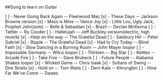 ##Song to learn on Guitar

[ ] - Never Going Back Again -- Fleetwood Mac
[x] - These Days -- Jackson Browne version
[x] - Mess is Mine -- Vance Joy
[x] - Little Lou, Ugly Jack, Prophet John(solo) -- Belle & Sebastian
[x] - Brazil -- Declan McKenna
[ ] - Tattler -- Ry Cooder
[ ] - Hallelujah -- Jeff Buckley version(electric, high reverb)
[x] - Help on the way -- The Grateful Dead
[ ] - Salsbury Hill -- Peter Gabriel
[x] - Ripple -- The Grateful Dead
[x] - Had to Cry Today -- Blind Faith
[x] - Slow Dancing in a Burning Room -- John Mayer *looper*
[ ] - Impossible Germany -- Wilco *looper*
[ ] - Thirteen -- Big Star
[ ] - Kettles -- Arcade Fire
[ ] - Take Five -- Dave Brubeck
[ ] - Future People -- Alabama Shakes *looper*
[x] - Wicked Game -- Chris Isaak
[x] - Sultans of Swing -- Dire Straits
[x] - Hold on -- Tom Waits
[ ] - Dern Kala -- Khrungbin
[ ] - How Far We've Come -- Dawes